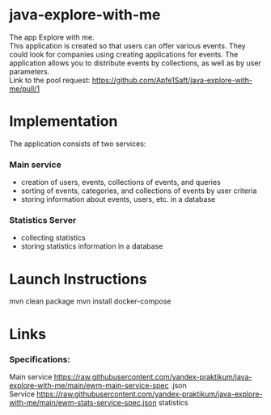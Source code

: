 # java-explore-with-me
The app Explore with me.  
This application is created so that users can offer various events. They could look for companies using creating applications for events. The application allows you to distribute events by collections, as well as by
user parameters.  
Link to the pool request: https://github.com/Apfe1Saft/java-explore-with-me/pull/1

# Implementation

The application consists of two services:

### Main service

* creation of users, events, collections of events, and queries
* sorting of events, categories, and collections of events by user criteria
* storing information about events, users, etc. in a database

### Statistics Server

* collecting statistics
* storing statistics information in a database

# Launch Instructions

mvn clean package
mvn install
docker-compose

# Links

### Specifications:

Main
service https://raw.githubusercontent.com/yandex-praktikum/java-explore-with-me/main/ewm-main-service-spec .json   
Service
https://raw.githubusercontent.com/yandex-praktikum/java-explore-with-me/main/ewm-stats-service-spec.json statistics

